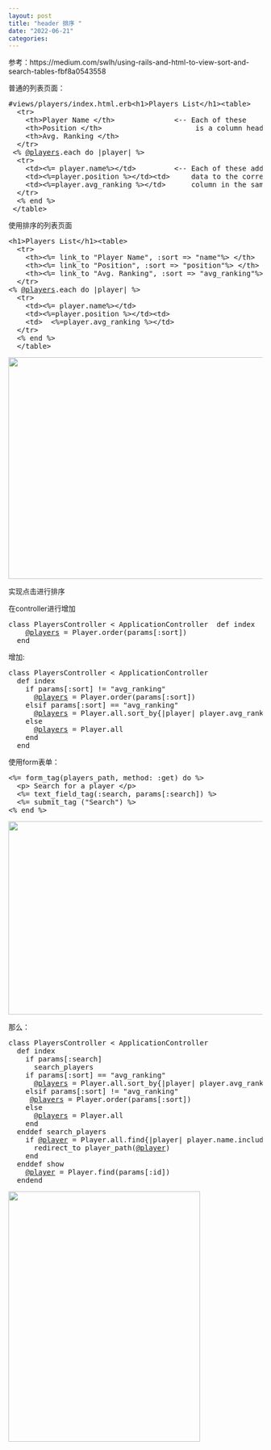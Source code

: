 ```yaml
---
layout: post
title: "header 排序 "
date: "2022-06-21"
categories: 
---
```

<p>参考：https://medium.com/swlh/using-rails-and-html-to-view-sort-and-search-tables-fbf8a0543558</p>

<p>普通的列表页面：</p>

<pre class="mm mn mo mp gz mq bt mr">
<span class="gc ms lk ja mt b do mu mv l mw" data-selectable-paragraph="" id="7399">#views/players/index.html.erb</span><span class="gc ms lk ja mt b do mx my mz na nb mv l mw" data-selectable-paragraph="" id="5cd4">&lt;h1&gt;Players List&lt;/h1&gt;</span><span class="gc ms lk ja mt b do mx my mz na nb mv l mw" data-selectable-paragraph="" id="9098">&lt;table&gt;
  &lt;tr&gt;
    &lt;th&gt;Player Name &lt;/th&gt;              &lt;-- Each of these
    &lt;th&gt;Position &lt;/th&gt;                      is a column header
    &lt;th&gt;Avg. Ranking &lt;/th&gt;
  &lt;/tr&gt;
 &lt;% <a class="au nc" href="http://twitter.com/players" rel="noopener ugc nofollow" target="_blank">@players</a>.each do |player| %&gt;
  &lt;tr&gt;
    &lt;td&gt;&lt;%= player.name%&gt;&lt;/td&gt;         &lt;-- Each of these adds
    &lt;td&gt;&lt;%=player.position %&gt;&lt;/td&gt;&lt;td&gt;     data to the corresponding
    &lt;td&gt;&lt;%=player.avg_ranking %&gt;&lt;/td&gt;      column in the same row
  &lt;/tr&gt;
  &lt;% end %&gt;
 &lt;/table&gt;</span></pre>

<p>使用排序的列表页面</p>

<pre class="mm mn mo mp gz mq bt mr">
<span class="gc ms lk ja mt b do mu mv l mw" data-selectable-paragraph="" id="eb8b">&lt;h1&gt;Players List&lt;/h1&gt;</span><span class="gc ms lk ja mt b do mx my mz na nb mv l mw" data-selectable-paragraph="" id="61fe">&lt;table&gt;
  &lt;tr&gt;
    &lt;th&gt;&lt;%= link_to &quot;Player Name&quot;, :sort =&gt; &quot;name&quot;%&gt; &lt;/th&gt;
    &lt;th&gt;&lt;%= link_to &quot;Position&quot;, :sort =&gt; &quot;position&quot;%&gt; &lt;/th&gt;
    &lt;th&gt;&lt;%= link_to &quot;Avg. Ranking&quot;, :sort =&gt; &quot;avg_ranking&quot;%&gt; &lt;/th&gt;
  &lt;/tr&gt;
&lt;% <a class="au nc" href="http://twitter.com/players" rel="noopener ugc nofollow" target="_blank">@players</a>.each do |player| %&gt;
  &lt;tr&gt;
    &lt;td&gt;&lt;%= player.name%&gt;&lt;/td&gt;
    &lt;td&gt;&lt;%=player.position %&gt;&lt;/td&gt;&lt;td&gt;
    &lt;td&gt;  &lt;%=player.avg_ranking %&gt;&lt;/td&gt;
  &lt;/tr&gt;
  &lt;% end %&gt;
  &lt;/table&gt;</span></pre>

<p><img height="439" src="/uploads/ckeditor/pictures/48/image-20220621115346-1.png" width="725" /></p>

<p>实现点击进行排序</p>

<p>在controller进行增加</p>

<pre class="mm mn mo mp gz mq bt mr">
<span class="gc ms lk ja mt b do mu mv l mw" data-selectable-paragraph="" id="14f0">class PlayersController &lt; ApplicationController</span><span class="gc ms lk ja mt b do mx my mz na nb mv l mw" data-selectable-paragraph="" id="7a70">  def index
    <a class="au nc" href="http://twitter.com/players" rel="noopener ugc nofollow" target="_blank">@players</a> = Player.order(params[:sort])
  end</span></pre>

<p>增加:</p>

<pre class="mm mn mo mp gz mq bt mr">
<span class="gc ms lk ja mt b do mu mv l mw" data-selectable-paragraph="" id="6ea5">class PlayersController &lt; ApplicationController
  def index
    if params[:sort] != &quot;avg_ranking&quot;
      <a class="au nc" href="http://twitter.com/players" rel="noopener ugc nofollow" target="_blank">@players</a> = Player.order(params[:sort])
    elsif params[:sort] == &quot;avg_ranking&quot;
      <a class="au nc" href="http://twitter.com/players" rel="noopener ugc nofollow" target="_blank">@players</a> = Player.all.sort_by{|player| player.avg_ranking}
    else
      <a class="au nc" href="http://twitter.com/players" rel="noopener ugc nofollow" target="_blank">@players</a> = Player.all
    end
  end</span></pre>

<p>使用form表单：</p>

<pre class="mm mn mo mp gz mq bt mr">
<span class="gc ms lk ja mt b do mu mv l mw" data-selectable-paragraph="" id="63b9">&lt;%= form_tag(players_path, method: :get) do %&gt;
  &lt;p&gt; Search for a player &lt;/p&gt;
  &lt;%= text_field_tag(:search, params[:search]) %&gt;
  &lt;%= submit_tag (&quot;Search&quot;) %&gt;
&lt;% end %&gt;</span></pre>

<p><img height="383" src="/uploads/ckeditor/pictures/49/image-20220621115508-2.png" width="637" /></p>

<p>那么：</p>

<pre class="mm mn mo mp gz mq bt mr">
<span class="gc ms lk ja mt b do mu mv l mw" data-selectable-paragraph="" id="0a44">class PlayersController &lt; ApplicationController
  def index
    if params[:search]
      search_players
    if params[:sort] == &quot;avg_ranking&quot;
      <a class="au nc" href="http://twitter.com/players" rel="noopener ugc nofollow" target="_blank">@players</a> = Player.all.sort_by{|player| player.avg_ranking}      
    elsif params[:sort] != &quot;avg_ranking&quot;
     <a class="au nc" href="http://twitter.com/players" rel="noopener ugc nofollow" target="_blank">@players</a> = Player.order(params[:sort])
    else
      <a class="au nc" href="http://twitter.com/players" rel="noopener ugc nofollow" target="_blank">@players</a> = Player.all
    end
  end</span><span class="gc ms lk ja mt b do mx my mz na nb mv l mw" data-selectable-paragraph="" id="f641">def search_players
    if <a class="au nc" href="http://twitter.com/player" rel="noopener ugc nofollow" target="_blank">@player</a> = Player.all.find{|player| player.name.include?(params[:search])}
      redirect_to player_path(<a class="au nc" href="http://twitter.com/player" rel="noopener ugc nofollow" target="_blank">@player</a>)
    end
  end</span><span class="gc ms lk ja mt b do mx my mz na nb mv l mw" data-selectable-paragraph="" id="fdd1">def show
    <a class="au nc" href="http://twitter.com/player" rel="noopener ugc nofollow" target="_blank">@player</a> = Player.find(params[:id])
  end</span><span class="gc ms lk ja mt b do mx my mz na nb mv l mw" data-selectable-paragraph="" id="86e6">end</span></pre>

<p><img alt="" class="cf kg kh" height="496" loading="lazy" role="presentation" src="https://miro.medium.com/max/760/1*SkEjMUceoCwS3gUxT3U8BQ.gif" width="380" /></p>

<p>&nbsp;</p>

